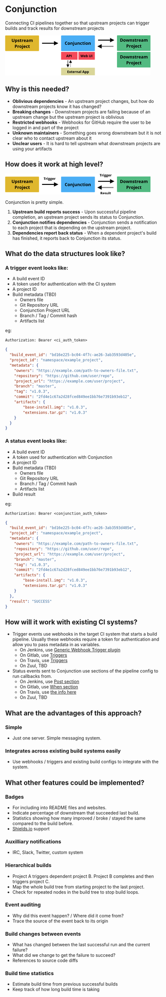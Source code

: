 # Conjunction

Connecting CI pipelines together so that upstream projects can trigger builds and track results for downstream projects

<img src="./doc/images/more-detailed-diagram.png">

## Why is this needed?

- **Oblivious dependencies** - An upstream project changes, but how do downstream projects know it has changed?
- **Breaking changes** - Downstream projects are failing because of an upstream change but the upstream project is oblivious
- **Restricted webhooks** - Webhooks for GitHub require the user to be logged in and part of the project
- **Unknown maintainers** - Something goes wrong downstream but it is not clear who to contact upstream about it
- **Unclear users** - It is hard to tell upstream what downstream projects are using your artifacts

## How does it work at high level?

<img src="./doc/images/simple-diagram.png">

Conjunction is pretty simple.

1. **Upstream build reports success** - Upon successful pipeline completion, an upstream project sends its status to Conjunction.
2. **Conjunction notifies dependencies** - Conjunction sends a notification to each project that is depending on the upstream project.
3. **Dependencies report back status** - When a dependent project's build has finished, it reports back to Conjunction its status.

## What do the data structures look like?

### A trigger event looks like:

- A build event ID
- A token used for authentication with the CI system
- A project ID
- Build metadata (TBD)
  - Owners file
  - Git Repository URL
  - Conjunction Project URL
  - Branch / Tag / Commit hash
  - Artifacts list
 
eg:

```
Authorization: Bearer <ci_auth_token>
```

```json
{
  "build_event_id": "bd16e225-bc04-4f7c-ae26-3ab3593d405e",
  "project_id": "namespace/example_project",
  "metadata": {
    "owners": "https://example.com/path-to-owners-file.txt",
    "repository": "https://github.com/user/repo",
    "project_url": "https://example.com/user/project",
    "branch": "master",
    "tag": "v1.0.3",
    "commit": "2fd4e1c67a2d28fced849ee1bb76e7391b93eb12",
    "artifacts": {
        "base-install.img": "v1.0.3",
        "extensions.tar.gz": "v1.0.3"
    }
  }
}
```

### A status event looks like:

- A build event ID
- A token used for authentication with Conjunction
- A project ID
- Build metadata (TBD)
  - Owners file
  - Git Repository URL
  - Branch / Tag / Commit hash
  - Artifacts list
- Build result

eg:

```
Authorization: Bearer <conjunction_auth_token>
```

```json
{
  "build_event_id": "bd16e225-bc04-4f7c-ae26-3ab3593d405e",
  "project_id": "namespace/example_project",
  "metadata": {
    "owners": "https://example.com/path-to-owners-file.txt",
    "repository": "https://github.com/user/repo",
    "project_url": "https://example.com/user/project",
    "branch": "master",
    "tag": "v1.0.3",
    "commit": "2fd4e1c67a2d28fced849ee1bb76e7391b93eb12",
    "artifacts": {
        "base-install.img": "v1.0.3",
        "extensions.tar.gz": "v1.0.3"
    }
  },
  "result": "SUCCESS"
}
```

## How will it work with existing CI systems?

- Trigger events use webhooks in the target CI system that starts a build pipeline. Usually these webhooks require a token for authentication and allow you to pass metadata in as variables.
  - On Jenkins, use [Generic Webhook Trigger plugin](https://wiki.jenkins.io/display/JENKINS/Generic+Webhook+Trigger+Plugin)
  - On Gitlab, use [Triggers](https://docs.gitlab.com/ee/ci/triggers/#adding-a-new-trigger)
  - On Travis, use [Triggers](https://docs.travis-ci.com/user/triggering-builds/)
  - On Zuul, TBD
- Status events sent to Conjunction use sections of the pipeline config to run callbacks from.
  - On Jenkins, use [Post section](https://github.com/jenkinsci/pipeline-model-definition-plugin/wiki/Running-multiple-steps#cleaning-up-after-yourself)
  - On Gitlab, use [When section](https://docs.gitlab.com/ee/ci/yaml/#when)
  - On Travis, use [the info here](https://docs.travis-ci.com/user/customizing-the-build)
  - On Zuul, TBD

## What are the advantages of this approach?

### Simple
- Just one server. Simple messaging system.

### Integrates across existing build systems easily
- Use webhooks / triggers and existing build configs to integrate with the system.

## What other features could be implemented?

### Badges
- For including into README files and websites.
- Indicate percentage of downstream that succeeded last build.
- Statistics showing how many improved / broke / stayed the same compared to the build before.
- [Shields.io](https://shields.io/) support

### Auxilliary notifications
- IRC, Slack, Twitter, custom system

### Hierarchical builds
- Project A triggers dependent project B. Project B completes and then triggers project C.
- Map the whole build tree from starting project to the last project.
- Check for repeated nodes in the build tree to stop build loops.

### Event auditing
- Why did this event happen? / Where did it come from?
- Trace the source of the event back to its origin

### Build changes between events
- What has changed between the last successful run and the current failure?
- What did we change to get the failure to succeed?
- References to source code diffs

### Build time statistics
- Estimate build time from previous successful builds
- Keep track of how long build time is taking
